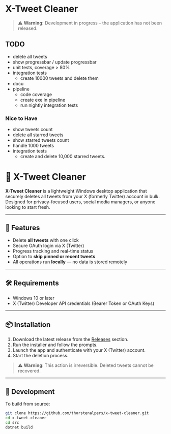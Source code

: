 ﻿# X-Tweet Cleaner

> ⚠️ **Warning:** Development in progress – the application has not been released.


## TODO
* delete all tweets
* show progressbar / update progressbar
* unit tests, coverage > 80%
* integration tests
    * create 10000 tweets and delete them
* docu
* pipeline
  * code coverage 
  * create exe in pipeline
  * run nightly integration tests

### Nice to Have
* show tweets count
* delete all starred tweets
* show starred tweets count
* handle 1000 tweets
* integration tests
    * create and delete 10,000 starred tweets.


# 🧹 X-Tweet Cleaner

**X-Tweet Cleaner** is a lightweight Windows desktop application that securely deletes all tweets from your X (formerly Twitter) account in bulk. Designed for privacy-focused users, social media managers, or anyone looking to start fresh.

---

## 🚀 Features

- Delete **all tweets** with one click
- Secure OAuth login via X (Twitter)
- Progress tracking and real-time status
- Option to **skip pinned or recent tweets**
- All operations run **locally** — no data is stored remotely

---

## 🛠️ Requirements

- Windows 10 or later  
- X (Twitter) Developer API credentials (Bearer Token or OAuth Keys)

---

## 📦 Installation

1. Download the latest release from the [Releases](https://github.com/thorstenalpers/x-tweet-cleaner/releases) section.
2. Run the installer and follow the prompts.
3. Launch the app and authenticate with your X (Twitter) account.
4. Start the deletion process.

> ⚠️ **Warning**: This action is irreversible. Deleted tweets cannot be recovered.

---

## 🧪 Development

To build from source:

```bash
git clone https://github.com/thorstenalpers/x-tweet-cleaner.git
cd x-tweet-cleaner
cd src
dotnet build
